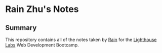 # Rain Zhu's Notes

## Summary 

This repository contains all of the notes taken by [Rain](https://github.com/raincouver) for the [Lighthouse Labs](https://www.lighthouselabs.ca/) Web Development Bootcamp.